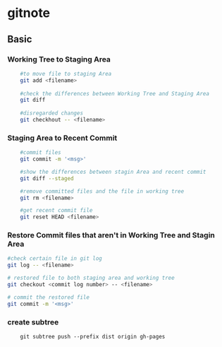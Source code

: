 # gitnote



## Basic
### Working Tree to Staging Area

``` bash
	#to move file to staging Area
	git add <filename> 
	
	#check the differences between Working Tree and Staging Area
	git diff
	
	#disregarded changes 
	git checkhout -- <filename>
```

### Staging Area to Recent Commit
``` bash
	#commit files
	git commit -m '<msg>'

	#show the differences between stagin Area and recent commit
	git diff --staged

	#remove committed files and the file in working tree
	git rm <filename>

	#get recent commit file 
	git reset HEAD <filename>
```

### Restore Commit files that aren't in Working Tree and Stagin Area

``` bash
#check certain file in git log
git log -- <filename>

# restored file to both staging area and working tree
git checkout <commit log number> -- <filename>

# commit the restored file
git commit -m '<msg>'
```

### create subtree
```
	git subtree push --prefix dist origin gh-pages
```